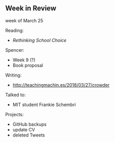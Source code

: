## Week in Review

week of March 25

Reading:
* *Rethinking School Choice*

Spencer:
* Week 9 (?)
* Book proposal

Writing:
* http://teachingmachin.es/2018/03/27/crowder

Talked to:
* MIT student Frankie Schembri

Projects:
* GitHub backups
* update CV
* deleted Tweets
